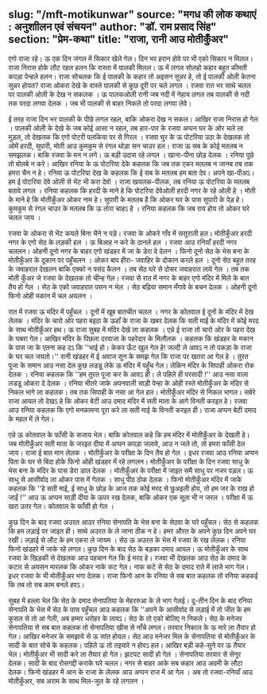 slug: "/mft-motikunwar"
source: "मगध की लोक कथाएं : अनुशाीलन एवं संचयन"
author: "डॉ. राम प्रसाद सिंह"
section: "प्रेम-कथा"
title: "राजा, रानी आउ मोतीकुँअर"
---
एगो राजा रहे। ऊ एक दिन जंगल में सिकार खेले गेल। दिन भर हरान होवे पर भी एको सिकार न मिलल। राजा निरास होके लौट रहल हलन कि रास्ता में पालकी मिलल। ऊ में लगल सोलहो कहार बहुत कीमती कपड़ा पेन्हले हलन। राजा सोचलक कि ई पालकी के कहार तो अइसन सुन्नर हे, तो ई पालकी ओली केतना सुन्नर होयत? राजा ओकरा देखे के वास्ते पालकी से कुछ दूरी पर चले लगल । रजवा रात भर साथे चलल पर पालकी ओली के देख न सकलक । ऊ पालकओली रानी जब नदी में नेहाय लगल तब पालकी से नदी तक परदा लगवा देलक । जब भी पालकी से बाहर निकले तो परदा लगवा लेवे। 

ई तरह राजा दिन भर पालकी के पीछे लगल रहल, बाकि ओकरा देख न सकल। आखिर राजा निरास हो गेल । पालकी ओली के देखे के जब कोई आसा न रहल, तब हार-पार के रजवा अप्पन घर के ओर चले ला मुड़ल, तो देखलक कि एगो पोटरी पलकिया पर से गिरल । रजवा घुर के ऊ पोटरिया उठा के देखलक तो ओमें हरदी, सुपारी, मोती आउ कुमकुम से रंगल थोड़ा सन चाउर हल। राजा ऊ सब के कोई मतलब न समझलक। बाकि रजवा के मन न लगे। ऊ बड़ी उदास रहे लगल । खाना-पीना छोड़ देलक । रनिया पूछे तो बोलबे न करे। आखिर रनिया के ऊ पोटरिया देके कहलक कि जब तक एकर मतलब न जानब तब तक हमरा चैन न हे। रनिया ऊ पोटरिया देख के कहलक कि ई सब के मतलब हम बता देव। अपने खा-पीअऽ। हम ई पोटरिया देवे ओली से भेंट भी करा देवो । राजा खयलक-पीलक, तब रनिया ऊ पोटरिया के मतलब बतावे लगल । रनिया कहलक कि हरदी के माने हे कि पोटरिया देवेओली हरदी नगर के रहे ओली हे । मोती के माने हे कि मोतीकुँअर ओकर नाम हे। सुपारी के मतलब है कि ओकर घर के पास सुपारी के पेड़ हे। कुमकुम से रंगल चाउर के मतलब कि ऊ तोरा चाहऽ हे । रनिया कहलक कि जब राय होय तो ओकर घरे चलल जाय ।
 
रजवा के ओकरा से भेंट कयले बिना चैने न पड़े। रजवा के ओकरे गाँव में ससुराली हल। मोतीकुँअर हरदी नगर के एगो सेठ के लड़की हल । ऊ बिआह न करे के ठानले हल । रजवा आउ रनियाँ हरदी नगर चललन। ओहनी दूनो नगर के बाहर एगो खंडहर में जा के डेरा दे देलन । फिनो दूनो सेठ के भेस बना के मोतीकुँअर के दूकान पर पहुँचलन । ओकर बाप हीरा- जवाहिर के दोकान करले हल । दूनो सेठ बहुत तरह के जवाहरात देखलन बाकि एक्को न पसंद कैलन । तब सेठ घरे से दोसर जवाहरात लावे गेल । तब तक मोती कुँअर जे रजवा के देखलक तो चीन्ह गेल। रजवा से रात में नगर के बाहर एगो मंदिर में मिले के बात तैय हो गेल । सेठ के एको जवाहरात पसन न भेल । सेठ बढ़िया समान मँगावे के बचन देलक । ओहनी दूनो फिनो ओही मकान में चल अयलन । 

रात में रजवा ऊ मंदिर में पहुँचल । दूनों में खूब बातचीत चलल । नगर के कोतवाल ई दूनों के मंदिर में देख लेलक । मंदिर के चारो ओर पहरा बइठा के ऊहाँ के राजा के खबर देलक कि सती माई के मंदिर में कोई मरद के साथ मोतीकुँअर हथ। ऊ राजा सुबह में मंदिर देखे ला कहलक । एन्ने ई राजा तो चारो ओर के पहरा देख के घबरा गेल। आखिर मंदिर के पिछला दरवाजा के पहरेदार के मिलौलक । कहलक कि खंडहर के मकान के पास जा के एतना कह दऽ कि ''भाई हो। केकर ऊँट खुल गेल हे! जल्दी ले आवऽ न तो पकड़ा के राजा के घर चल जयतो।'' रानी खंडहर में ई अवाज सुन के समझ गेल कि राजा पर खतरा आ गेल हे । तुरत पूजा के समान आउ नसा देल कुछ लडडू लेके ऊ मंदिर में पहुँच गेल। लेकिन मंदिर के सिपाही ओकरा रोक देलक । रनिया कहलक कि ''हम तुरत पूजा कर के आवऽ ही। ले पहिले ही परसादी !'' आउ नसा वाला लडडू ओकरा दे देलक । रनिया भीतरे जाके अपनवाली साड़ी पेन्हा के ओही रस्ते मोतीकुँअर के मंदिर से निकल भागे ला कहलक। तब तक सिपाही के नसा आ गेल हल। मोतीकुँअर मंदिर से निकल भागल। सबेरे राजा आयल तो देखऽ हे कि ओकर बेटी आउ दमाद मंदिर में सती माता के आगे विनती करइत हे। रजवा आउ रनिया कहलक कि एगो मनकामना पूरा करे ला सती माई के विनती करइत ही। राजा अप्पन बेटी दमाद के महल में ले गेल। 

एन्ने ऊ कोतवाल के फाँसी के सजाय भेल। बाकि कोतवाल कहे कि हम मंदिर में मोतीकुँअर के देखली हे। जब मोतीकुँअर सती माता के जरइत दीया में अप्पन कपड़ा जलावे, आउ न जले तो, तो हमरा फाँसी देल जाय। राजा ई बात मान लेलक । मोतीकुँअर के परीक्षा के दिन तैय हो गेल । इधर रजवा आउ रनिया अप्पन पिता के घर से बिदा होके फिनो ओही खंडहर में रहे लगलन। मोतीकुँअर के परीक्षा के दिन रजवा साधु के भेस बना के मंदिर के पास डेरा डाल देलक । मोतीकुँअर के परीक्षा में जाइत समै साधु पर नजर पड़ल। ऊ साधु से आसीर्वाद ला ओकर पास में गेलक । साधु पीठ ठोक देलक । फिनो मोतीकुँअर मंदिर में जाके कहलक कि ''हे सती माई, ई साधु के छोड़ के आज तक कोई मरद से छुअइली होय, तो हम जर के राख हो जाईं !'' आउ ऊ अप्पन साड़ी दीया के ऊपर रख देलक, बाकि ओकर एक सूता भी न जरल । परीक्षा में ऊ खरा उतर गेल। कोतवाल के फाँसी हो गेल । 

कुछ दिन के बाद रजवा अउरत आउर रनिया सेनापति के भेस बना के सेठवा के घरे पहुँचल। सेठ से कहलक कि हम लड़ाई पर जाइत ही। साथे अउरत के ले जाना ठीक न हे। हमर औरत के अपने कुछ दिन अपने घर रखीं। लड़ाई से लौट के हम एकरा ले जायम । सेठ ऊ अउरत के भेस में रजवा के रख लेलक। रनिया फिनो खंडहरे में जाके रहे लगल। कुछ दिन के बाद सेठ के बड़का दमाद आयल। ऊ मोतीकुँअर के साथ रजवा के खिड़की से देखलक आउ पहचान गेल कि ई मरद हे। रजवा भी देखलक आउ सेठ के दमाद के कटार से अयसन मारलक कि ओकर नाके कट गेल। नाक कटे से सेठ के दमाद राते में लाजे भाग गेल। इधर रजवा के भी मोतीकुँअर भगा देलक। राजा फिनो आन के रनिया से सब बात कहलक तो रनिया कहकई कि तब तो सब काम बनले हवऽ।
 
सुबह में हल्ला भेल कि सेठ के दमाद सेनापतिया के मेहररुआ के ले भाग गेलई। दू-तीन दिन के बाद रनिया सेनापति के भेस में सेठ के पास पहुँचल आउ कहलक कि ''अपने के आसीर्वाद से लड़ाई में तो जीत के हम कुसल से तो आ गेली, अब हम्मर धरोहर के लावऽ। सेठ के तो एको बोलिए न निकले। सेठ के मनेजर सेनापतिया से सब बात कहलक तो सेनापतिया खीस से नाँचे लगल। तरवार निकाल के ऊ मारे ला तैयार हो गेल। आखिर मनेजर के समझावे से ऊ सांत होयल। सेठ आउ मनेजर मिल के सेनापतिया से मोतीकुँअर के सादी के बात सोचे के कहलक। पहिले ऊ तो तइयारे न होवऽ हल। आखिर बड़ी कहे-सुने पर ऊ तैयार भेल। मोतीकुँअर भी सादी करे ला तैयार हो गेल। झटपट सादी हो गेल । सेनापतिया तरवार से सेनूर देलक। सादी के बाद रोसगद्दी कराके घरे चलल। नगर से बाहर आके सब कहार आउ अदमी के लौटा देलक। फिनो खंडहर में आन के राजा के लेलक आउ अप्पन राज में आ गेल । अब तो रजवा-रनियाँ आउ मोतीकुँअर, सब अराम के साथ मिल-जुल के रहे लगलन । 
